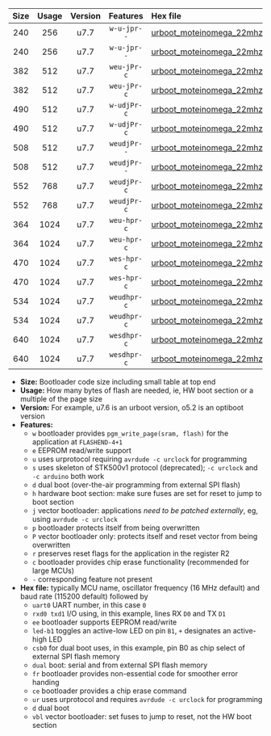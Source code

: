 |Size|Usage|Version|Features|Hex file|
|:-:|:-:|:-:|:-:|:--|
|240|256|u7.7|`w-u-jpr--`|[urboot_moteinomega_22mhz1184_4800bps_uart0_rxd0_txd1_led+d7_ur_vbl.hex](https://raw.githubusercontent.com/stefanrueger/urboot.hex/main/boards/moteinomega/fcpu_22mhz1184/4800_bps/urboot_moteinomega_22mhz1184_4800bps_uart0_rxd0_txd1_led+d7_ur_vbl.hex)|
|240|256|u7.7|`w-u-jpr--`|[urboot_moteinomega_22mhz1184_4800bps_uart1_rxd2_txd3_led+d7_ur_vbl.hex](https://raw.githubusercontent.com/stefanrueger/urboot.hex/main/boards/moteinomega/fcpu_22mhz1184/4800_bps/urboot_moteinomega_22mhz1184_4800bps_uart1_rxd2_txd3_led+d7_ur_vbl.hex)|
|382|512|u7.7|`weu-jPr-c`|[urboot_moteinomega_22mhz1184_4800bps_uart0_rxd0_txd1_ee_led+d7_fr_ce_ur_vbl.hex](https://raw.githubusercontent.com/stefanrueger/urboot.hex/main/boards/moteinomega/fcpu_22mhz1184/4800_bps/urboot_moteinomega_22mhz1184_4800bps_uart0_rxd0_txd1_ee_led+d7_fr_ce_ur_vbl.hex)|
|382|512|u7.7|`weu-jPr-c`|[urboot_moteinomega_22mhz1184_4800bps_uart1_rxd2_txd3_ee_led+d7_fr_ce_ur_vbl.hex](https://raw.githubusercontent.com/stefanrueger/urboot.hex/main/boards/moteinomega/fcpu_22mhz1184/4800_bps/urboot_moteinomega_22mhz1184_4800bps_uart1_rxd2_txd3_ee_led+d7_fr_ce_ur_vbl.hex)|
|490|512|u7.7|`w-udjPr-c`|[urboot_moteinomega_22mhz1184_4800bps_uart0_rxd0_txd1_led+d7_csc7_dual_fr_ce_ur_vbl.hex](https://raw.githubusercontent.com/stefanrueger/urboot.hex/main/boards/moteinomega/fcpu_22mhz1184/4800_bps/urboot_moteinomega_22mhz1184_4800bps_uart0_rxd0_txd1_led+d7_csc7_dual_fr_ce_ur_vbl.hex)|
|490|512|u7.7|`w-udjPr-c`|[urboot_moteinomega_22mhz1184_4800bps_uart1_rxd2_txd3_led+d7_csc7_dual_fr_ce_ur_vbl.hex](https://raw.githubusercontent.com/stefanrueger/urboot.hex/main/boards/moteinomega/fcpu_22mhz1184/4800_bps/urboot_moteinomega_22mhz1184_4800bps_uart1_rxd2_txd3_led+d7_csc7_dual_fr_ce_ur_vbl.hex)|
|508|512|u7.7|`weudjPr--`|[urboot_moteinomega_22mhz1184_4800bps_uart0_rxd0_txd1_ee_led+d7_csc7_dual_fr_ur_vbl.hex](https://raw.githubusercontent.com/stefanrueger/urboot.hex/main/boards/moteinomega/fcpu_22mhz1184/4800_bps/urboot_moteinomega_22mhz1184_4800bps_uart0_rxd0_txd1_ee_led+d7_csc7_dual_fr_ur_vbl.hex)|
|508|512|u7.7|`weudjPr--`|[urboot_moteinomega_22mhz1184_4800bps_uart1_rxd2_txd3_ee_led+d7_csc7_dual_fr_ur_vbl.hex](https://raw.githubusercontent.com/stefanrueger/urboot.hex/main/boards/moteinomega/fcpu_22mhz1184/4800_bps/urboot_moteinomega_22mhz1184_4800bps_uart1_rxd2_txd3_ee_led+d7_csc7_dual_fr_ur_vbl.hex)|
|552|768|u7.7|`weudjPr-c`|[urboot_moteinomega_22mhz1184_4800bps_uart0_rxd0_txd1_ee_led+d7_csc7_dual_fr_ce_ur_vbl.hex](https://raw.githubusercontent.com/stefanrueger/urboot.hex/main/boards/moteinomega/fcpu_22mhz1184/4800_bps/urboot_moteinomega_22mhz1184_4800bps_uart0_rxd0_txd1_ee_led+d7_csc7_dual_fr_ce_ur_vbl.hex)|
|552|768|u7.7|`weudjPr-c`|[urboot_moteinomega_22mhz1184_4800bps_uart1_rxd2_txd3_ee_led+d7_csc7_dual_fr_ce_ur_vbl.hex](https://raw.githubusercontent.com/stefanrueger/urboot.hex/main/boards/moteinomega/fcpu_22mhz1184/4800_bps/urboot_moteinomega_22mhz1184_4800bps_uart1_rxd2_txd3_ee_led+d7_csc7_dual_fr_ce_ur_vbl.hex)|
|364|1024|u7.7|`weu-hpr-c`|[urboot_moteinomega_22mhz1184_4800bps_uart0_rxd0_txd1_ee_led+d7_fr_ce_ur.hex](https://raw.githubusercontent.com/stefanrueger/urboot.hex/main/boards/moteinomega/fcpu_22mhz1184/4800_bps/urboot_moteinomega_22mhz1184_4800bps_uart0_rxd0_txd1_ee_led+d7_fr_ce_ur.hex)|
|364|1024|u7.7|`weu-hpr-c`|[urboot_moteinomega_22mhz1184_4800bps_uart1_rxd2_txd3_ee_led+d7_fr_ce_ur.hex](https://raw.githubusercontent.com/stefanrueger/urboot.hex/main/boards/moteinomega/fcpu_22mhz1184/4800_bps/urboot_moteinomega_22mhz1184_4800bps_uart1_rxd2_txd3_ee_led+d7_fr_ce_ur.hex)|
|470|1024|u7.7|`wes-hpr-c`|[urboot_moteinomega_22mhz1184_4800bps_uart0_rxd0_txd1_ee_led+d7_fr_ce.hex](https://raw.githubusercontent.com/stefanrueger/urboot.hex/main/boards/moteinomega/fcpu_22mhz1184/4800_bps/urboot_moteinomega_22mhz1184_4800bps_uart0_rxd0_txd1_ee_led+d7_fr_ce.hex)|
|470|1024|u7.7|`wes-hpr-c`|[urboot_moteinomega_22mhz1184_4800bps_uart1_rxd2_txd3_ee_led+d7_fr_ce.hex](https://raw.githubusercontent.com/stefanrueger/urboot.hex/main/boards/moteinomega/fcpu_22mhz1184/4800_bps/urboot_moteinomega_22mhz1184_4800bps_uart1_rxd2_txd3_ee_led+d7_fr_ce.hex)|
|534|1024|u7.7|`weudhpr-c`|[urboot_moteinomega_22mhz1184_4800bps_uart0_rxd0_txd1_ee_led+d7_csc7_dual_fr_ce_ur.hex](https://raw.githubusercontent.com/stefanrueger/urboot.hex/main/boards/moteinomega/fcpu_22mhz1184/4800_bps/urboot_moteinomega_22mhz1184_4800bps_uart0_rxd0_txd1_ee_led+d7_csc7_dual_fr_ce_ur.hex)|
|534|1024|u7.7|`weudhpr-c`|[urboot_moteinomega_22mhz1184_4800bps_uart1_rxd2_txd3_ee_led+d7_csc7_dual_fr_ce_ur.hex](https://raw.githubusercontent.com/stefanrueger/urboot.hex/main/boards/moteinomega/fcpu_22mhz1184/4800_bps/urboot_moteinomega_22mhz1184_4800bps_uart1_rxd2_txd3_ee_led+d7_csc7_dual_fr_ce_ur.hex)|
|640|1024|u7.7|`wesdhpr-c`|[urboot_moteinomega_22mhz1184_4800bps_uart0_rxd0_txd1_ee_led+d7_csc7_dual_fr_ce.hex](https://raw.githubusercontent.com/stefanrueger/urboot.hex/main/boards/moteinomega/fcpu_22mhz1184/4800_bps/urboot_moteinomega_22mhz1184_4800bps_uart0_rxd0_txd1_ee_led+d7_csc7_dual_fr_ce.hex)|
|640|1024|u7.7|`wesdhpr-c`|[urboot_moteinomega_22mhz1184_4800bps_uart1_rxd2_txd3_ee_led+d7_csc7_dual_fr_ce.hex](https://raw.githubusercontent.com/stefanrueger/urboot.hex/main/boards/moteinomega/fcpu_22mhz1184/4800_bps/urboot_moteinomega_22mhz1184_4800bps_uart1_rxd2_txd3_ee_led+d7_csc7_dual_fr_ce.hex)|

- **Size:** Bootloader code size including small table at top end
- **Usage:** How many bytes of flash are needed, ie, HW boot section or a multiple of the page size
- **Version:** For example, u7.6 is an urboot version, o5.2 is an optiboot version
- **Features:**
  + `w` bootloader provides `pgm_write_page(sram, flash)` for the application at `FLASHEND-4+1`
  + `e` EEPROM read/write support
  + `u` uses urprotocol requiring `avrdude -c urclock` for programming
  + `s` uses skeleton of STK500v1 protocol (deprecated); `-c urclock` and `-c arduino` both work
  + `d` dual boot (over-the-air programming from external SPI flash)
  + `h` hardware boot section: make sure fuses are set for reset to jump to boot section
  + `j` vector bootloader: applications *need to be patched externally*, eg, using `avrdude -c urclock`
  + `p` bootloader protects itself from being overwritten
  + `P` vector bootloader only: protects itself and reset vector from being overwritten
  + `r` preserves reset flags for the application in the register R2
  + `c` bootloader provides chip erase functionality (recommended for large MCUs)
  + `-` corresponding feature not present
- **Hex file:** typically MCU name, oscillator frequency (16 MHz default) and baud rate (115200 default) followed by
  + `uart0` UART number, in this case `0`
  + `rxd0 txd1` I/O using, in this example, lines RX `D0` and TX `D1`
  + `ee` bootloader supports EEPROM read/write
  + `led-b1` toggles an active-low LED on pin `B1`, `+` designates an active-high LED
  + `csb0` for dual boot uses, in this example, pin B0 as chip select of external SPI flash memory
  + `dual` boot: serial and from external SPI flash memory
  + `fr` bootloader provides non-essential code for smoother error handing
  + `ce` bootloader provides a chip erase command
  + `ur` uses urprotocol and requires `avrdude -c urclock` for programming
  + `d` dual boot
  + `vbl` vector bootloader: set fuses to jump to reset, not the HW boot section
